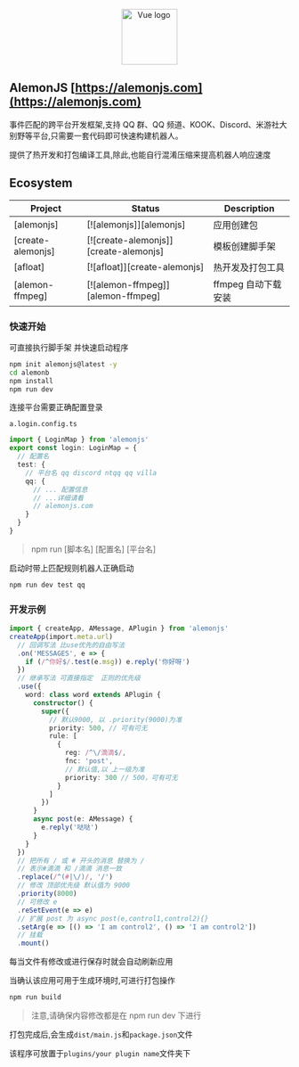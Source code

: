 <p align="center"><a href="https://alemonjs.com/" target="_blank" rel="noopener noreferrer"><img width="100" src="https://alemonjs.com/img/alemon.jpg" alt="Vue logo"></a></p>

## AlemonJS [https://alemonjs.com](https://alemonjs.com)

事件匹配的跨平台开发框架,支持 QQ 群、QQ 频道、KOOK、Discord、米游社大别野等平台,只需要一套代码即可快速构建机器人。

提供了热开发和打包编译工具,除此,也能自行混淆压缩来提高机器人响应速度

## Ecosystem

| Project           | Status                                | Description         |
| ----------------- | ------------------------------------- | ------------------- |
| [alemonjs]        | [![alemonjs]][alemonjs]               | 应用创建包          |
| [create-alemonjs] | [![create-alemonjs]][create-alemonjs] | 模板创建脚手架      |
| [afloat]          | [![afloat]][create-alemonjs]          | 热开发及打包工具    |
| [alemon-ffmpeg]   | [![alemon-ffmpeg]][alemon-ffmpeg]     | ffmpeg 自动下载安装 |

### 快速开始

可直接执行脚手架 并快速启动程序

```sh
npm init alemonjs@latest -y
cd alemonb
npm install
npm run dev
```

连接平台需要正确配置登录

`a.login.config.ts`

```ts
import { LoginMap } from 'alemonjs'
export const login: LoginMap = {
  // 配置名
  test: {
    // 平台名 qq discord ntqq qq villa
    qq: {
      // ... 配置信息
      // ...详细请看
      // alemonjs.com
    }
  }
}
```

> npm run [脚本名] [配置名] [平台名]

启动时带上匹配规则机器人正确启动

```sh
npm run dev test qq
```

### 开发示例

```ts
import { createApp, AMessage, APlugin } from 'alemonjs'
createApp(import.meta.url)
  // 回调写法 比use优先的自由写法
  .on('MESSAGES', e => {
    if (/^你好$/.test(e.msg)) e.reply('你好呀')
  })
  // 继承写法 可直接指定  正则的优先级
  .use({
    word: class word extends APlugin {
      constructor() {
        super({
          // 默认9000, 以 .priority(9000)为准
          priority: 500, // 可有可无
          rule: [
            {
              reg: /^\/滴滴$/,
              fnc: 'post',
              // 默认值,以 上一级为准
              priority: 300 // 500，可有可无
            }
          ]
        })
      }
      async post(e: AMessage) {
        e.reply('哒哒')
      }
    }
  })
  // 把所有 / 或 # 开头的消息 替换为 /
  // 表示#滴滴 和 /滴滴 消息一致
  .replace(/^(#|\/)/, '/')
  // 修改 顶部优先级 默认值为 9000
  .priority(8000)
  // 可修改 e
  .reSetEvent(e => e)
  // 扩展 post 为 async post(e,control1,control2){}
  .setArg(e => [() => 'I am control2', () => 'I am control2'])
  // 挂载
  .mount()
```

每当文件有修改或进行保存时就会自动刷新应用

当确认该应用可用于生成环境时,可进行打包操作

```sh
npm run build
```

> 注意,请确保内容修改都是在 npm run dev 下进行

打包完成后,会生成`dist/main.js`和`package.json`文件

该程序可放置于`plugins/your plugin name`文件夹下
